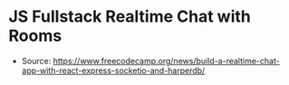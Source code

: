 # JS Fullstack Realtime Chat with Rooms

- Source: https://www.freecodecamp.org/news/build-a-realtime-chat-app-with-react-express-socketio-and-harperdb/
